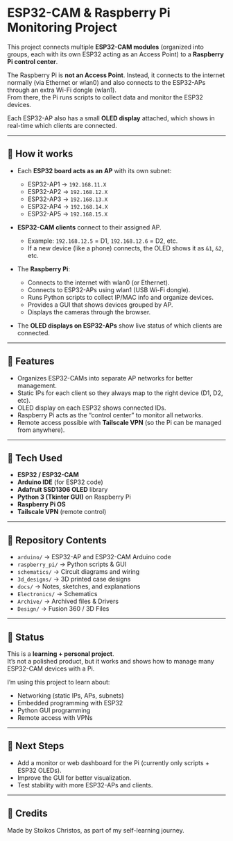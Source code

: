 # ESP32-CAM & Raspberry Pi Monitoring Project

This project connects multiple **ESP32-CAM modules** (organized into groups, each with its own ESP32 acting as an Access Point) to a **Raspberry Pi control center**.  

The Raspberry Pi is **not an Access Point**. Instead, it connects to the internet normally (via Ethernet or wlan0) and also connects to the ESP32-APs through an extra Wi-Fi dongle (wlan1).  
From there, the Pi runs scripts to collect data and monitor the ESP32 devices.

Each ESP32-AP also has a small **OLED display** attached, which shows in real-time which clients are connected.

---

## 🔹 How it works

- Each **ESP32 board acts as an AP** with its own subnet:  
  - ESP32-AP1 → `192.168.11.X`  
  - ESP32-AP2 → `192.168.12.X`  
  - ESP32-AP3 → `192.168.13.X`  
  - ESP32-AP4 → `192.168.14.X`  
  - ESP32-AP5 → `192.168.15.X`  

- **ESP32-CAM clients** connect to their assigned AP.  
  - Example: `192.168.12.5` = D1, `192.168.12.6` = D2, etc.  
  - If a new device (like a phone) connects, the OLED shows it as `&1`, `&2`, etc.

- The **Raspberry Pi**:  
  - Connects to the internet with wlan0 (or Ethernet).  
  - Connects to ESP32-APs using wlan1 (USB Wi-Fi dongle).  
  - Runs Python scripts to collect IP/MAC info and organize devices.  
  - Provides a GUI that shows devices grouped by AP.
  - Displays the cameras through the browser.

- The **OLED displays on ESP32-APs** show live status of which clients are connected.  

---

## 🔹 Features

- Organizes ESP32-CAMs into separate AP networks for better management.  
- Static IPs for each client so they always map to the right device (D1, D2, etc).  
- OLED display on each ESP32 shows connected IDs.  
- Raspberry Pi acts as the “control center” to monitor all networks.  
- Remote access possible with **Tailscale VPN** (so the Pi can be managed from anywhere).  

---

## 🔹 Tech Used
- **ESP32 / ESP32-CAM**  
- **Arduino IDE** (for ESP32 code)  
- **Adafruit SSD1306 OLED** library  
- **Python 3 (Tkinter GUI)** on Raspberry Pi  
- **Raspberry Pi OS**  
- **Tailscale VPN** (remote control)  

---

## 🔹 Repository Contents
- `arduino/` → ESP32-AP and ESP32-CAM Arduino code  
- `raspberry_pi/` → Python scripts & GUI  
- `schematics/` → Circuit diagrams and wiring  
- `3d_designs/` → 3D printed case designs  
- `docs/` → Notes, sketches, and explanations
- `Electronics/` → Schematics
- `Archive/` → Archived files & Drivers
- `Design/` → Fusion 360 / 3D Files  

---

## 🔹 Status
This is a **learning + personal project**.  
It’s not a polished product, but it works and shows how to manage many ESP32-CAM devices with a Pi.  

I’m using this project to learn about:  
- Networking (static IPs, APs, subnets)  
- Embedded programming with ESP32  
- Python GUI programming  
- Remote access with VPNs  

---

## 🔹 Next Steps
- Add a monitor or web dashboard for the Pi (currently only scripts + ESP32 OLEDs).  
- Improve the GUI for better visualization.  
- Test stability with more ESP32-APs and clients.  

---

## 🔹 Credits
Made by Stoikos Christos, as part of my self-learning journey.    
